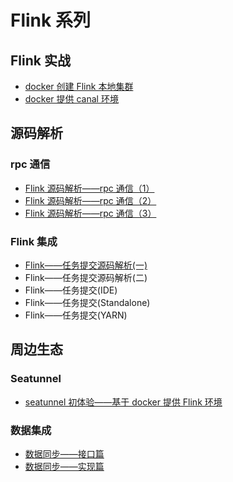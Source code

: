 # Flink 系列

## Flink 实战

* [docker 创建 Flink 本地集群](https://mp.weixin.qq.com/s?__biz=MzU4MzY2OTQxNQ==&mid=2247484041&idx=1&sn=69d6123ee0ac54514ea10ba412d74ec0&chksm=fda4c141cad3485710d3634a3cd2ec207bd357ae6792f69f10d3d6ab2b6408923bd06d944d3c#rd)
* [docker 提供 canal 环境](https://mp.weixin.qq.com/s?__biz=MzU4MzY2OTQxNQ==&mid=2247484264&idx=1&sn=df40bc0779129b2d884a4aa94559b180&chksm=fda4c0a0cad349b64d22456728b4a8de5ccdc8e2014bea9bd17ff57e988ec979793040f6db62#rd)

## 源码解析

### rpc 通信

* [Flink 源码解析——rpc 通信（1）](https://mp.weixin.qq.com/s?__biz=MzU4MzY2OTQxNQ==&mid=2247484154&idx=1&sn=c9334111fb700587649f2d00f7617650&chksm=fda4c132cad3482402c29e1b85b2befabee366f431e87f689c9aabed984602b350cbb74e7b88#rd)
* [Flink 源码解析——rpc 通信（2）](https://mp.weixin.qq.com/s?__biz=MzU4MzY2OTQxNQ==&mid=2247484210&idx=1&sn=39ddf18e7c1223ba369ce43fcadea31c&chksm=fda4c0facad349ec45cb127c87b288695b8f63d12a24c82487fa4fc8a549c2ab1b2ab82ed331#rd)
* [Flink 源码解析——rpc 通信（3）](https://mp.weixin.qq.com/s?__biz=MzU4MzY2OTQxNQ==&mid=2247484245&idx=1&sn=1792af5429f99e920f478b703ba56619&chksm=fda4c09dcad3498b294d0db30b474aeab0d90add6707a37713b8a29f31408f56310ca4af8ae5#rd)

### Flink 集成

* [Flink——任务提交源码解析(一)](https://mp.weixin.qq.com/s?__biz=MzU4MzY2OTQxNQ==&mid=2247484319&idx=1&sn=1b430b63d824c3e9507d16351438b340&chksm=fda4c057cad3494171659a419038e3680c5ef381071a05ac06abab7cdfe6c5c9e9418dec47ae#rd)
* Flink——任务提交源码解析(二)
* Flink——任务提交(IDE)
* Flink——任务提交(Standalone)
* Flink——任务提交(YARN)

## 周边生态

### Seatunnel

* [seatunnel 初体验——基于 docker 提供 Flink 环境](https://mp.weixin.qq.com/s?__biz=MzU4MzY2OTQxNQ==&mid=2247484097&idx=1&sn=987a47cd679c2daba0b14e15dc3b0864&chksm=fda4c109cad3481f35b344d8a288ac98b204dd593bc433bf1d12d8d038f6b6838b40ff7ec080#rd)

### 数据集成

* [数据同步——接口篇](https://mp.weixin.qq.com/s?__biz=MzU4MzY2OTQxNQ==&mid=2247484132&idx=1&sn=129c3d9bb51801760d18ba30007f83e5&chksm=fda4c12ccad3483a727656ef5a2c705b12862cec8df09f64a26fef75359b786614b86493a580#rd)
* [数据同步——实现篇](https://mp.weixin.qq.com/s?__biz=MzU4MzY2OTQxNQ==&mid=2247484116&idx=1&sn=a9b1d04c029b2263021d33320cbd737d&chksm=fda4c11ccad3480a4deaa245eb68e0eaba761a26fdceb4487558cb1f95a3bb1161e319bc4835#rd)